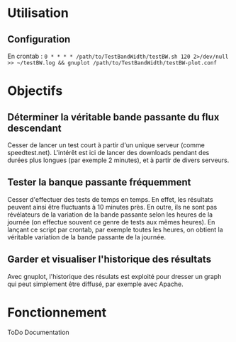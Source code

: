 Utilisation
===========
Configuration
-------------
En crontab :
`0 * * * * /path/to/TestBandWidth/testBW.sh 120 2>/dev/null >> ~/testBW.log && gnuplot /path/to/TestBandWidth/testBW-plot.conf`

Objectifs
=========
Déterminer la véritable bande passante du flux descendant
----------------------------------------------------------
Cesser de lancer un test court à partir d'un unique serveur (comme speedtest.net).
L'intérêt est ici de lancer des downloads pendant des durées plus longues (par exemple 2 minutes), et à partir de divers serveurs.

Tester la banque passante fréquemment
-------------------------------------
Cesser d'effectuer des tests de temps en temps. En effet, les résultats peuvent ainsi être fluctuants à 10 minutes près. En outre, ils ne sont pas révélateurs de la variation de la bande passante selon les heures de la journée (on effectue souvent ce genre de tests aux mêmes heures).
En lançant ce script par crontab, par exemple toutes les heures, on obtient la véritable variation de la bande passante de la journée.

Garder et visualiser l'historique des résultats
-----------------------------------------------
Avec gnuplot, l'historique des résulats est exploité pour dresser un graph qui peut simplement être diffusé, par exemple avec Apache.

Fonctionnement
==============
ToDo Documentation
